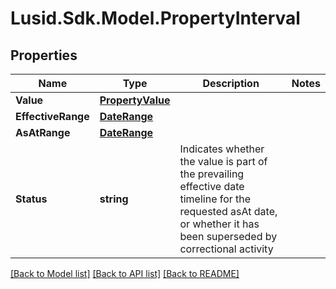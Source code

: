 # Lusid.Sdk.Model.PropertyInterval

## Properties

Name | Type | Description | Notes
------------ | ------------- | ------------- | -------------
**Value** | [**PropertyValue**](PropertyValue.md) |  | 
**EffectiveRange** | [**DateRange**](DateRange.md) |  | 
**AsAtRange** | [**DateRange**](DateRange.md) |  | 
**Status** | **string** | Indicates whether the value is part of the prevailing effective date timeline for the requested asAt date, or whether it has been superseded by correctional activity | 

[[Back to Model list]](../README.md#documentation-for-models) [[Back to API list]](../README.md#documentation-for-api-endpoints) [[Back to README]](../README.md)

